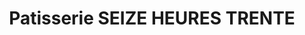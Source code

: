 ---
title: "Patisserie SEIZE HEURES TRENTE"
url: /rennes/patisserie-seize-heures-trente/
shop: pâtisserie
---